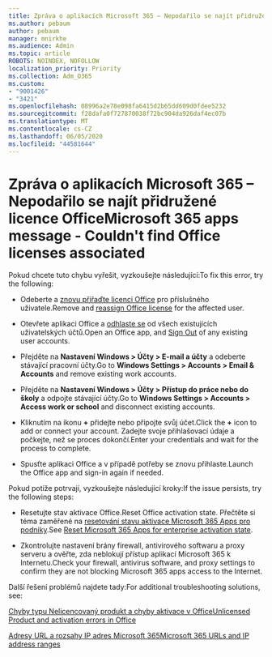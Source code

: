 ```yaml
---
title: Zpráva o aplikacích Microsoft 365 – Nepodařilo se najít přidružené licence Office
ms.author: pebaum
author: pebaum
manager: mnirkhe
ms.audience: Admin
ms.topic: article
ROBOTS: NOINDEX, NOFOLLOW
localization_priority: Priority
ms.collection: Adm_O365
ms.custom:
- "9001426"
- "3421"
ms.openlocfilehash: 08996a2e78e098fa6415d2b65dd609d0fdee5232
ms.sourcegitcommit: f28dafa0f727870038f72bc904da926daf4ec07b
ms.translationtype: MT
ms.contentlocale: cs-CZ
ms.lasthandoff: 06/05/2020
ms.locfileid: "44581644"
---
```

# <a name="microsoft-365-apps-message---couldnt-find-office-licenses-associated"></a><span data-ttu-id="fa154-102">Zpráva o aplikacích Microsoft 365 – Nepodařilo se najít přidružené licence Office</span><span class="sxs-lookup"><span data-stu-id="fa154-102">Microsoft 365 apps message - Couldn't find Office licenses associated</span></span>

<span data-ttu-id="fa154-103">Pokud chcete tuto chybu vyřešit, vyzkoušejte následující:</span><span class="sxs-lookup"><span data-stu-id="fa154-103">To fix this error, try the following:</span></span>

- <span data-ttu-id="fa154-104">Odeberte a [znovu přiřaďte licenci Office](https://docs.microsoft.com/microsoft-365/admin/manage/assign-licenses-to-users) pro příslušného uživatele.</span><span class="sxs-lookup"><span data-stu-id="fa154-104">Remove and [reassign Office license](https://docs.microsoft.com/microsoft-365/admin/manage/assign-licenses-to-users) for the affected user.</span></span>

- <span data-ttu-id="fa154-105">Otevřete aplikaci Office a [odhlaste se](https://support.office.com/article/sign-out-of-office-5a20dc11-47e9-4b6f-945d-478cb6d92071) od všech existujících uživatelských účtů.</span><span class="sxs-lookup"><span data-stu-id="fa154-105">Open an Office app, and [Sign Out](https://support.office.com/article/sign-out-of-office-5a20dc11-47e9-4b6f-945d-478cb6d92071) of any existing user accounts.</span></span>

- <span data-ttu-id="fa154-106">Přejděte na **Nastavení Windows > Účty > E-mail a účty** a odeberte stávající pracovní účty.</span><span class="sxs-lookup"><span data-stu-id="fa154-106">Go to **Windows Settings > Accounts > Email & Accounts** and remove existing work accounts.</span></span>

- <span data-ttu-id="fa154-107">Přejděte na **Nastavení Windows > Účty > Přístup do práce nebo do školy** a odpojte stávající účty.</span><span class="sxs-lookup"><span data-stu-id="fa154-107">Go to **Windows Settings > Accounts > Access work or school** and disconnect existing accounts.</span></span>

- <span data-ttu-id="fa154-108">Kliknutím na ikonu **+** přidejte nebo připojte svůj účet.</span><span class="sxs-lookup"><span data-stu-id="fa154-108">Click the **+** icon to add or connect your account.</span></span> <span data-ttu-id="fa154-109">Zadejte svoje přihlašovací údaje a počkejte, než se proces dokončí.</span><span class="sxs-lookup"><span data-stu-id="fa154-109">Enter your credentials and wait for the process to complete.</span></span>

- <span data-ttu-id="fa154-110">Spusťte aplikaci Office a v případě potřeby se znovu přihlaste.</span><span class="sxs-lookup"><span data-stu-id="fa154-110">Launch the Office app and sign-in again if needed.</span></span>

<span data-ttu-id="fa154-111">Pokud potíže potrvají, vyzkoušejte následující kroky:</span><span class="sxs-lookup"><span data-stu-id="fa154-111">If the issue persists, try the following steps:</span></span>

- <span data-ttu-id="fa154-112">Resetujte stav aktivace Office.</span><span class="sxs-lookup"><span data-stu-id="fa154-112">Reset Office activation state.</span></span> <span data-ttu-id="fa154-113">Přečtěte si téma zaměřené na [resetování stavu aktivace Microsoft 365 Apps pro podniky](https://docs.microsoft.com/office365/troubleshoot/activation/reset-office-365-proplus-activation-state).</span><span class="sxs-lookup"><span data-stu-id="fa154-113">See [Reset Microsoft 365 Apps for enterprise activation state](https://docs.microsoft.com/office365/troubleshoot/activation/reset-office-365-proplus-activation-state).</span></span>

- <span data-ttu-id="fa154-114">Zkontrolujte nastavení brány firewall, antivirového softwaru a proxy serveru a ověřte, zda neblokují přístup aplikací Microsoft 365 k Internetu.</span><span class="sxs-lookup"><span data-stu-id="fa154-114">Check your firewall, antivirus software, and proxy settings to confirm they are not blocking Microsoft 365 apps access to the Internet.</span></span> 

<span data-ttu-id="fa154-115">Další řešení problémů najdete tady:</span><span class="sxs-lookup"><span data-stu-id="fa154-115">For additional troubleshooting solutions, see:</span></span>

[<span data-ttu-id="fa154-116">Chyby typu Nelicencovaný produkt a chyby aktivace v Office</span><span class="sxs-lookup"><span data-stu-id="fa154-116">Unlicensed Product and activation errors in Office</span></span>](https://support.office.com/Article/0d23d3c0-c19c-4b2f-9845-5344fedc4380?wt.mc_id=Alchemy_ClientDIA)

[<span data-ttu-id="fa154-117">Adresy URL a rozsahy IP adres Microsoft 365</span><span class="sxs-lookup"><span data-stu-id="fa154-117">Microsoft 365 URLs and IP address ranges</span></span>](https://docs.microsoft.com/office365/enterprise/urls-and-ip-address-ranges)

